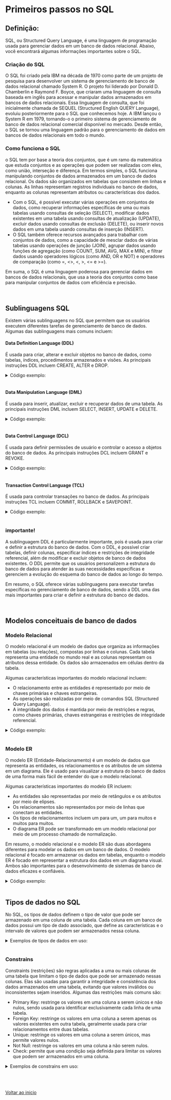 # Primeiros passos no SQL

## Definição:

SQL, ou Structured Query Language, é uma linguagem de programação usada para gerenciar dados em um banco de dados relacional. Abaixo, você encontrará algumas informações importantes sobre o SQL.

### Criação do SQL

O SQL foi criado pela IBM na década de 1970 como parte de um projeto de pesquisa para desenvolver um sistema de gerenciamento de banco de dados relacional chamado System R. O projeto foi liderado por Donald D. Chamberlin e Raymond F. Boyce, que criaram uma linguagem de consulta baseada em inglês para acessar e manipular dados armazenados em bancos de dados relacionais. Essa linguagem de consulta, que foi inicialmente chamada de SEQUEL (Structured English QUERY Language), evoluiu posteriormente para o SQL que conhecemos hoje. A IBM lançou o System R em 1979, tornando-o o primeiro sistema de gerenciamento de banco de dados relacional comercial disponível no mercado. Desde então, o SQL se tornou uma linguagem padrão para o gerenciamento de dados em bancos de dados relacionais em todo o mundo.

### Como funciona o SQL

o SQL tem por base a teoria dos conjuntos, que é um ramo da matemática que estuda conjuntos e as operações que podem ser realizadas com eles, como união, interseção e diferença. Em termos simples, o SQL funciona manipulando conjuntos de dados armazenados em um banco de dados relacional. Os dados são organizados em tabelas que consistem em linhas e colunas. As linhas representam registros individuais no banco de dados, enquanto as colunas representam atributos ou características dos dados.

- Com o SQL, é possível executar várias operações em conjuntos de dados, como recuperar informações específicas de uma ou mais tabelas usando consultas de seleção (SELECT), modificar dados existentes em uma tabela usando consultas de atualização (UPDATE), excluir dados usando consultas de exclusão (DELETE), ou inserir novos dados em uma tabela usando consultas de inserção (INSERT).
- O SQL também oferece recursos avançados para trabalhar com conjuntos de dados, como a capacidade de mesclar dados de várias tabelas usando operações de junção (JOIN), agrupar dados usando funções de agregação (como COUNT, SUM, AVG, MAX e MIN), e filtrar dados usando operadores lógicos (como AND, OR e NOT) e operadores de comparação (como =, <>, <, >, <= e >=).

Em suma, o SQL é uma linguagem poderosa para gerenciar dados em bancos de dados relacionais, que usa a teoria dos conjuntos como base para manipular conjuntos de dados com eficiência e precisão.

<br>

## Sublinguagens SQL 
Existem várias sublinguagens no SQL que permitem que os usuários executem diferentes tarefas de gerenciamento de banco de dados. Algumas das sublinguagens mais comuns incluem:

#### Data Definition Language (DDL)
É usada para criar, alterar e excluir objetos no banco de dados, como tabelas, índices, procedimentos armazenados e visões. As principais instruções DDL incluem CREATE, ALTER e DROP.
<details>
<summary>Código exemplo:</summary>

```sql
CREATE TABLE clientes (
   id INT PRIMARY KEY,
   nome VARCHAR(50) NOT NULL,
   email VARCHAR(50) UNIQUE,
   idade INT
);
/*
	Este código cria uma nova tabela chamada "clientes" com quatro colunas: "id", "nome", 
	"email" e "idade". A primeira coluna, "id", é definida como a chave primária da tabela 
	usando a cláusula "PRIMARY KEY". A segunda coluna, "nome", é definida como um campo 
	obrigatório (NOT NULL) com um comprimento máximo de 50 caracteres. A terceira coluna, 
	"email", é definida como um campo exclusivo (UNIQUE) que também tem um comprimento máximo 
	de 50 caracteres. A última coluna, "idade", é definida como um campo opcional.
*/
```

</details>

<br>

#### Data Manipulation Language (DML) 
É usada para inserir, atualizar, excluir e recuperar dados de uma tabela. As principais instruções DML incluem SELECT, INSERT, UPDATE e DELETE.

<details>
<summary>Código exemplo:</summary>

```sql
INSERT INTO clientes (id, nome, email, idade) VALUES
   (1, 'Maria Silva', 'maria@email.com', 30),
   (2, 'João Souza', 'joao@email.com', 25),
   (3, 'Ana Santos', 'ana@email.com', 40);

/*
	Neste exemplo, a sublinguagem DML é usada para inserir três novas linhas na tabela 
	"clientes". A cláusula INSERT INTO é usada para especificar o nome da tabela e as 
	colunas nas quais os valores serão inseridos. Em seguida, a cláusula VALUES é usada 
	para especificar os valores a serem inseridos em cada linha. Cada linha é representada 
	por um conjunto de valores separados por vírgulas entre parênteses. Cada valor 
	corresponde a uma coluna na tabela, na ordem em que foram listados na cláusula INSERT INTO.
*/
```

</details>

<br>

#### Data Control Language (DCL)
É usada para definir permissões de usuário e controlar o acesso a objetos do banco de dados. As principais instruções DCL incluem GRANT e REVOKE.

<details>
<summary>Código exemplo:</summary>

```sql
GRANT SELECT, INSERT, UPDATE, DELETE ON tabela_exemplo TO usuario1;
/*
	Neste exemplo, a sublinguagem DCL é usada para conceder permissões de acesso 
	à tabela "tabela_exemplo" para o usuário "usuario1". As permissões concedidas 
	incluem SELECT, INSERT, UPDATE e DELETE, o que significa que o usuário poderá ler, 
	inserir, atualizar e excluir dados nesta tabela.
*/
```

</details>

<br>

#### Transaction Control Language (TCL) 
É usada para controlar transações no banco de dados. As principais instruções TCL incluem COMMIT, ROLLBACK e SAVEPOINT.

<details>
<summary>Código exemplo:</summary>

```sql
COMMIT;
/*
	Neste exemplo, a sublinguagem TCL é usada para confirmar uma transação que foi 
	realizada no banco de dados. A instrução COMMIT é usada para confirmar todas as 
	alterações feitas na transação e torná-las permanentes no banco de dados.
*/
```

</details>

<br>

### importante!
A sublinguagem DDL é particularmente importante, pois é usada para criar e definir a estrutura do banco de dados. Com o DDL, é possível criar tabelas, definir colunas, especificar índices e restrições de integridade referencial, além de modificar e excluir objetos de banco de dados existentes. O DDL permite que os usuários personalizem a estrutura do banco de dados para atender às suas necessidades específicas e gerenciem a evolução do esquema do banco de dados ao longo do tempo.

Em resumo, o SQL oferece várias sublinguagens para executar tarefas específicas no gerenciamento de banco de dados, sendo a DDL uma das mais importantes para criar e definir a estrutura do banco de dados.

<br>

## Modelos conceituais de banco de dados

### Modelo Relacional

O modelo relacional é um modelo de dados que organiza as informações em tabelas (ou relações), compostas por linhas e colunas. Cada tabela representa uma entidade no mundo real e as colunas representam os atributos dessa entidade. Os dados são armazenados em células dentro da tabela.

Algumas características importantes do modelo relacional incluem:

- O relacionamento entre as entidades é representado por meio de chaves primárias e chaves estrangeiras.
- As operações são realizadas por meio de comandos SQL (Structured Query Language).
- A integridade dos dados é mantida por meio de restrições e regras, como chaves primárias, chaves estrangeiras e restrições de integridade referencial.

<details>
<summary>Código exemplo:</summary>

Suponha que queremos criar uma tabela de clientes em um banco de dados relacional. Podemos usar a seguinte sintaxe SQL:

```sql
CREATE TABLE clientes (
    id_cliente INT PRIMARY KEY,
    nome VARCHAR(50),
    endereco VARCHAR(100),
    telefone VARCHAR(15)
);

```

</details>

<br>

### Modelo ER

O modelo ER (Entidade-Relacionamento) é um modelo de dados que representa as entidades, os relacionamentos e os atributos de um sistema em um diagrama. Ele é usado para visualizar a estrutura do banco de dados de uma forma mais fácil de entender do que o modelo relacional.

Algumas características importantes do modelo ER incluem:

- As entidades são representadas por meio de retângulos e os atributos por meio de elipses.
- Os relacionamentos são representados por meio de linhas que conectam as entidades.
- Os tipos de relacionamentos incluem um para um, um para muitos e muitos para muitos.
- O diagrama ER pode ser transformado em um modelo relacional por meio de um processo chamado de normalização.

Em resumo, o modelo relacional e o modelo ER são duas abordagens diferentes para modelar os dados em um banco de dados. O modelo relacional é focado em armazenar os dados em tabelas, enquanto o modelo ER é focado em representar a estrutura dos dados em um diagrama visual. Ambos são importantes para o desenvolvimento de sistemas de banco de dados eficazes e confiáveis.

<details>
<summary>Código exemplo:</summary>

Usando o mesmo exemplo de clientes, podemos criar um diagrama ER para representar o relacionamento entre as entidades "Clientes" e "Endereços":

```sql
[Clientes]--(possui)-->[Endereços]

```

</details>

<br>

## Tipos de dados no SQL

No SQL, os tipos de dados definem o tipo de valor que pode ser armazenado em uma coluna de uma tabela. Cada coluna em um banco de dados possui um tipo de dado associado, que define as características e o intervalo de valores que podem ser armazenados nessa coluna. 

<details>
<summary>Exemplos de tipos de dados em uso:</summary>

```sql
CREATE TABLE exemplo (

	-- Número inteiro sem sinal. Pode armazenar valores de -2147483648 a 2147483647.
	id INT, 
	
	-- String de tamanho variável, com no máximo 50 caracteres.
    nome VARCHAR(50), 

	-- Número decimal com até 8 dígitos, sendo 2 após a vírgula.
    salario FLOAT(8,2),

	-- Armazena uma data, no formato YYYY-MM-DD. 
    data_nascimento DATE, 

	-- Armazena valores verdadeiro/falso (1/0).
    ativo BOOLEAN,

	-- String de tamanho variável, com no máximo 4 GB de tamanho.
    texto LONGTEXT, 

	-- Armazena dados binários, como imagens ou arquivos compactados.
    imagem BLOB, 

	-- Armazena um valor da lista de opções pré-definidas.
    cor ENUM('vermelho', 'azul', 'amarelo'), 

	-- Armazena uma ou várias opções da lista pré-definida.
    tamanho SET('pequeno', 'médio', 'grande'), 

	-- String de tamanho fixo, com tamanho de até 10 caracteres.
    char_1 CHAR(10), 

	-- Armazena uma data, no formato YYYY-MM-DD.
    date_1 DATE, 

	-- Armazena uma hora, no formato HH:MM:SS.
    time_1 TIME, 

	-- Armazena data e hora, no formato YYYY-MM-DD HH:MM:SS.
    datetime_1 DATETIME, 

	-- Armazena um ano no formato YYYY.
    year_1 YEAR(4),

	-- Número inteiro pequeno, com valores de -32768 a 32767.
    smallint_1 SMALLINT,

	-- Define o campo id como chave primária da tabela.
	PRIMARY KEY (id),

	-- Cria uma chave estrangeira na tabela, referenciando a tabela "outra_tabela" e seu campo "id".
	FOREIGN KEY (outra_tabela_id) REFERENCES outra_tabela(id),

	-- Restringe a inserção de valores duplicados no campo "nome".
	UNIQUE (nome),

	-- Restringe a inserção de valores nulos no campo "salario".
	NOT NULL (salario),

	-- Define o valor mínimo permitido para o campo "salario".
	CHECK (salario > 0),

	-- Agrupa os resultados da consulta pelo campo "nome".
	GROUP BY nome,

	-- Filtra os resultados da consulta, exibindo apenas aqueles que atendem à condição especificada.
	HAVING count(*) > 1,

	-- Ordena os resultados da consulta em ordem decrescente pelo campo "salario".
	ORDER BY salario DESC,

	-- Cria um índice na tabela para o campo "data_nascimento".
	INDEX idx_data_nascimento (data_nascimento)

	-- Armazena valores verdadeiro/falso (1/0).
	ativo TINYINT(1),

	-- String de tamanho variável, com no máximo 16777215 caracteres.
	descricao TEXT,

	-- String de tamanho variável, com no máximo 65535 caracteres.
	comentario MEDIUMTEXT,

	-- String de tamanho variável, com no máximo 4294967295 caracteres.
	historico LONGTEXT

	-- Armazena pequenas quantidades de texto, como expressões matemáticas. 
	formula TINYTEXT,

	-- Armazena textos formatados em linguagem LaTeX.
	documento TEX
);
```

</details>

<br>

### Constrains 

Constraints (restrições) são regras aplicadas a uma ou mais colunas de uma tabela que limitam o tipo de dados que pode ser armazenado nessas colunas. Elas são usadas para garantir a integridade e consistência dos dados armazenados em uma tabela, evitando que valores inválidos ou inconsistentes sejam inseridos. Algumas das restrições mais comuns são:

- Primary Key: restringe os valores em uma coluna a serem únicos e não nulos, sendo usada para identificar exclusivamente cada linha de uma tabela.
- Foreign Key: restringe os valores em uma coluna a serem apenas os valores existentes em outra tabela, geralmente usada para criar relacionamentos entre duas tabelas.
- Unique: restringe os valores em uma coluna a serem únicos, mas permite valores nulos.
- Not Null: restringe os valores em uma coluna a não serem nulos.
- Check: permite que uma condição seja definida para limitar os valores que podem ser armazenados em uma coluna.

<details>
<summary>Exemplos de constrains em uso:</summary>

1. Constraint NOT NULL
    
    ```sql
    sqlCopy code
    CREATE TABLE exemplo (
        id INT NOT NULL,
        nome VARCHAR(50) NOT NULL,
        salario FLOAT(8,2) NOT NULL
    );
    ```
    
2. Constraint UNIQUE
    
    ```sql
    sqlCopy code
    CREATE TABLE exemplo (
        id INT,
        nome VARCHAR(50) UNIQUE,
        salario FLOAT(8,2)
    );
    ```
    
3. Constraint PRIMARY KEY
    
    ```sql
    sqlCopy code
    CREATE TABLE exemplo (
        id INT PRIMARY KEY,
        nome VARCHAR(50),
        salario FLOAT(8,2)
    );
    ```
    
4. Constraint FOREIGN KEY
    
    ```sql
    sqlCopy code
    CREATE TABLE venda (
        id INT PRIMARY KEY,
        cliente_id INT,
        valor FLOAT(8,2),
        FOREIGN KEY (cliente_id) REFERENCES cliente(id)
    );
    
    CREATE TABLE cliente (
        id INT PRIMARY KEY,
        nome VARCHAR(50),
        cpf VARCHAR(11)
    );
    ```
    
5. Constraint CHECK
    
    ```sql
    sqlCopy code
    CREATE TABLE exemplo (
        id INT,
        nome VARCHAR(50),
        idade INT CHECK (idade >= 18),
        salario FLOAT(8,2)
    );
    ```

</details>

<br>

<br>

<br>

[Voltar ao inicio](/README.md)
